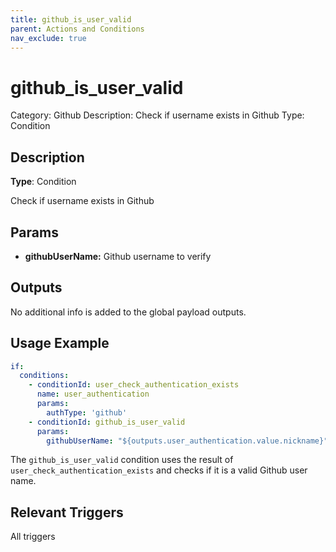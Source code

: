```yaml
---
title: github_is_user_valid
parent: Actions and Conditions
nav_exclude: true
---
```


# github_is_user_valid

Category: Github
Description: Check if username exists in Github
Type: Condition

## Description

**Type**: Condition

Check if username exists in Github

## Params

- **githubUserName:** Github username to verify

## Outputs

No additional info is added to the global payload outputs.

## Usage Example

```yaml
if: 
  conditions:
    - conditionId: user_check_authentication_exists
      name: user_authentication
      params: 
        authType: 'github'
    - conditionId: github_is_user_valid
      params:
        githubUserName: "${outputs.user_authentication.value.nickname}"
```

The `github_is_user_valid` condition uses the result of `user_check_authentication_exists` and checks if it is a valid Github user name.

## Relevant Triggers

All triggers